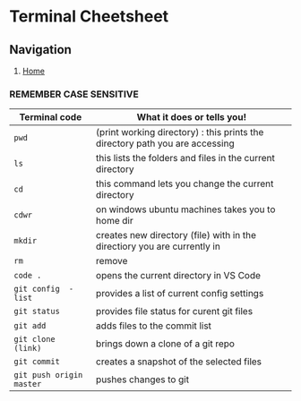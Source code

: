 # Terminal Cheetsheet

## Navigation
1. [Home](README.md)

### REMEMBER CASE SENSITIVE

**Terminal code** | What it does or tells you!
------------------|-------------------------
`pwd` | (print working directory) : this prints the directory path you are accessing
`ls` | this lists the folders and files in the current directory
`cd` | this command lets you change the current directory
`cdwr` | on windows ubuntu machines takes you to home dir
`mkdir` | creates new directory (file) with in the directiory you are currently in
`rm` | remove
`code .` | opens the current directory in VS Code
`git config  -list` | provides a list of current config settings
`git status` | provides file status for curent git files
`git add` | adds files to the commit list
`git clone (link)` | brings down a clone of a git repo
`git commit` | creates a snapshot of the selected files
`git push origin master` | pushes changes to git
